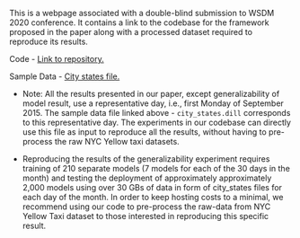 This is a webpage associated with a double-blind submission to WSDM 2020 conference. It contains a link to the codebase for the framework proposed in the paper along with a processed dataset required to reproduce its results.

Code - [Link to repository.](https://github.com/transparent-framework/optimize-ride-sharing-earnings)

Sample Data - [City states file.](https://drive.google.com/file/d/1908IwJPsp8DF9lHhObvBG693pRrb0GV6/view)

* Note: All the results presented in our paper, except generalizability of model result, use a representative day, i.e., first Monday of September 2015. The sample data file linked above - `city_states.dill` corresponds to this representative day. The experiments in our codebase can directly use this file as input to reproduce all the results, without having to pre-process the raw NYC Yellow taxi datasets.

* Reproducing the results of the generalizability experiment requires training of 210 separate models (7 models for each of the 30 days in the month) and testing the deployment of approximately approximately 2,000 models using over 30 GBs of data in form of city_states files for each day of the month. In order to keep hosting costs to a minimal, we recommend using our code to pre-process the raw-data from NYC Yellow Taxi dataset to those interested in reproducing this specific result.
